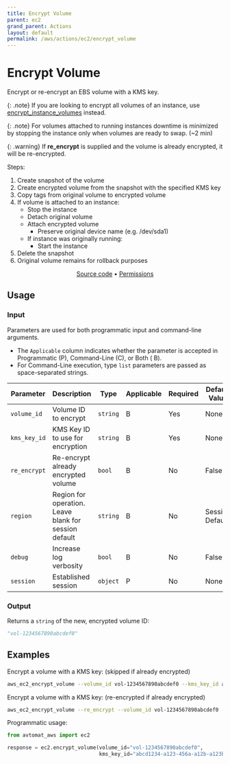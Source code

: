 ```yaml
---
title: Encrypt Volume
parent: ec2
grand_parent: Actions
layout: default
permalink: /aws/actions/ec2/encrypt_volume
---
```


# Encrypt Volume

Encrypt or re-encrypt an EBS volume with a KMS key.<br/>

{: .note}
If you are looking to encrypt all volumes of an instance, use <a href="encrypt_instance_volumes.md">encrypt_instance_volumes</a> instead.

{: .note}
For volumes attached to running instances downtime is minimized by stopping the instance only when volumes are ready to swap. (~2 min)

{: .warning}
If <b>re_encrypt</b> is supplied and the volume is already encrypted, it will be re-encrypted.

Steps:

1. Create snapshot of the volume
2. Create encrypted volume from the snapshot with the specified KMS key
3. Copy tags from original volume to encrypted volume
4. If volume is attached to an instance:
    - Stop the instance
    - Detach original volume
    - Attach encrypted volume
        - Preserve original device name (e.g. /dev/sda1)
    - If instance was originally running:
        - Start the instance
5. Delete the snapshot
6. Original volume remains for rollback purposes

<p align="center">
   <a href="https://github.com/avtomat-hub/avtomat-aws/tree/main/avtomat_aws/ec2/encrypt_volume.py">Source code</a> •
   <a href="/aws/permissions/ec2/encrypt_volume">Permissions</a>
</p>

## Usage

### Input

Parameters are used for both programmatic input and command-line arguments.<br/>

- The `Applicable` column indicates whether the parameter is accepted in Programmatic (P), Command-Line (C), or Both (
  B).<br/>
- For Command-Line execution, type `list` parameters are passed as space-separated strings.

| Parameter    | Description                                           | Type     | Applicable | Required | Default Value   |
|--------------|-------------------------------------------------------|----------|------------|----------|-----------------|
| `volume_id`  | Volume ID to encrypt                                  | `string` | B          | Yes      | None            |
| `kms_key_id` | KMS Key ID to use for encryption                      | `string` | B          | Yes      | None            |
| `re_encrypt` | Re-encrypt already encrypted volume                   | `bool`   | B          | No       | False           |
| `region`     | Region for operation. Leave blank for session default | `string` | B          | No       | Session Default |
| `debug`      | Increase log verbosity                                | `bool`   | B          | No       | False           |
| `session`    | Established session                                   | `object` | P          | No       | None            |                           |

### Output

Returns a `string` of the new, encrypted volume ID:

```python
"vol-1234567890abcdef0"
```

## Examples

Encrypt a volume with a KMS key: (skipped if already encrypted)

```bash
aws_ec2_encrypt_volume --volume_id vol-1234567890abcdef0 --kms_key_id abcd1234-a123-456a-a12b-a123b4cd56ef
```

Encrypt a volume with a KMS key: (re-encrypted if already encrypted)

```bash
aws_ec2_encrypt_volume --re_encrypt --volume_id vol-1234567890abcdef0 --kms_key_id abcd1234-a123-456a-a12b-a123b4cd56ef
```

Programmatic usage:

```python
from avtomat_aws import ec2

response = ec2.encrypt_volume(volume_id="vol-1234567890abcdef0",
                              kms_key_id="abcd1234-a123-456a-a12b-a123b4cd56ef")
```
